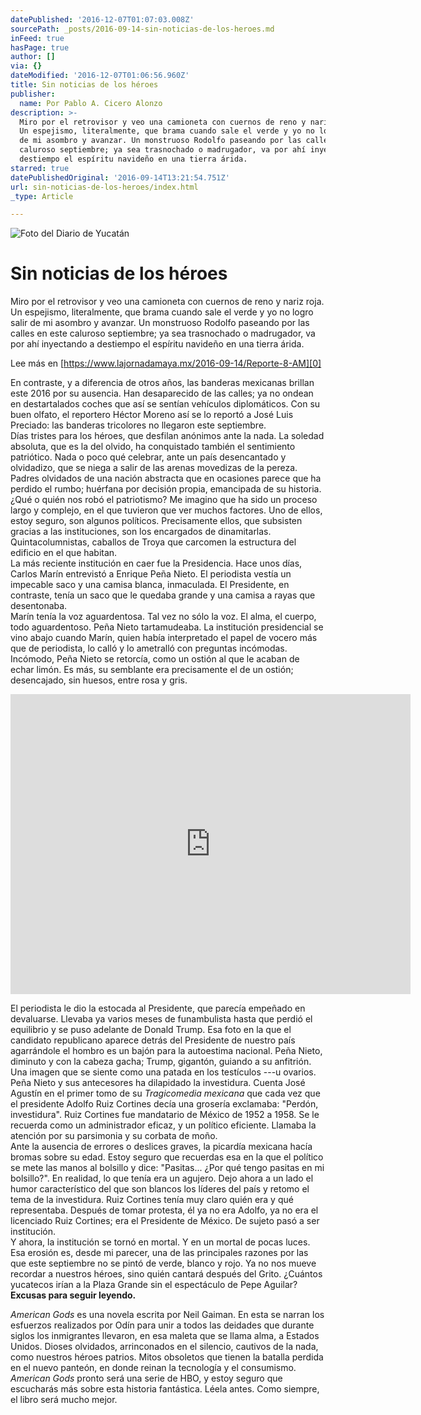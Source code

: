 ```yaml
---
datePublished: '2016-12-07T01:07:03.008Z'
sourcePath: _posts/2016-09-14-sin-noticias-de-los-heroes.md
inFeed: true
hasPage: true
author: []
via: {}
dateModified: '2016-12-07T01:06:56.960Z'
title: Sin noticias de los héroes
publisher:
  name: Por Pablo A. Cicero Alonzo
description: >-
  Miro por el retrovisor y veo una camioneta con cuernos de reno y nariz roja.
  Un espejismo, literalmente, que brama cuando sale el verde y yo no logro salir
  de mi asombro y avanzar. Un monstruoso Rodolfo paseando por las calles en este
  caluroso septiembre; ya sea trasnochado o madrugador, va por ahí inyectando a
  destiempo el espíritu navideño en una tierra árida.
starred: true
datePublishedOriginal: '2016-09-14T13:21:54.751Z'
url: sin-noticias-de-los-heroes/index.html
_type: Article

---
```

![Foto del Diario de Yucatán](https://the-grid-user-content.s3-us-west-2.amazonaws.com/42bd3e00-2975-407f-be67-958bd8b723c6.jpg)

# Sin noticias de los héroes

Miro por el retrovisor y veo una camioneta con cuernos de reno y nariz roja. Un espejismo, literalmente, que brama cuando sale el verde y yo no logro salir de mi asombro y avanzar. Un monstruoso Rodolfo paseando por las calles en este caluroso septiembre; ya sea trasnochado o madrugador, va por ahí inyectando a destiempo el espíritu navideño en una tierra árida.

Lee más en [https://www.lajornadamaya.mx/2016-09-14/Reporte-8-AM][0]

En contraste, y a diferencia de otros años, las banderas mexicanas brillan este 2016 por su ausencia. Han desaparecido de las calles; ya no ondean en destartalados coches que así se sentían vehículos diplomáticos. Con su buen olfato, el reportero Héctor Moreno así se lo reportó a José Luis Preciado: las banderas tricolores no llegaron este septiembre.  
Días tristes para los héroes, que desfilan anónimos ante la nada. La soledad absoluta, que es la del olvido, ha conquistado también el sentimiento patriótico. Nada o poco qué celebrar, ante un país desencantado y olvidadizo, que se niega a salir de las arenas movedizas de la pereza. Padres olvidados de una nación abstracta que en ocasiones parece que ha perdido el rumbo; huérfana por decisión propia, emancipada de su historia.  
¿Qué o quién nos robó el patriotismo? Me imagino que ha sido un proceso largo y complejo, en el que tuvieron que ver muchos factores. Uno de ellos, estoy seguro, son algunos políticos. Precisamente ellos, que subsisten gracias a las instituciones, son los encargados de dinamitarlas. Quintacolumnistas, caballos de Troya que carcomen la estructura del edificio en el que habitan.   
La más reciente institución en caer fue la Presidencia. Hace unos días, Carlos Marín entrevistó a Enrique Peña Nieto. El periodista vestía un impecable saco y una camisa blanca, inmaculada. El Presidente, en contraste, tenía un saco que le quedaba grande y una camisa a rayas que desentonaba.  
Marín tenía la voz aguardentosa. Tal vez no sólo la voz. El alma, el cuerpo, todo aguardentoso. Peña Nieto tartamudeaba. La institución presidencial se vino abajo cuando Marín, quien había interpretado el papel de vocero más que de periodista, lo calló y lo ametralló con preguntas incómodas. Incómodo, Peña Nieto se retorcía, como un ostión al que le acaban de echar limón. Es más, su semblante era precisamente el de un ostión; desencajado, sin huesos, entre rosa y gris.

<iframe src="https://cdn.embedly.com/widgets/media.html?src=https%3A%2F%2Fwww.youtube.com%2Fembed%2FQI_0FWAJF-Y%3Ffeature%3Doembed&amp;url=http%3A%2F%2Fwww.youtube.com%2Fwatch%3Fv%3DQI_0FWAJF-Y&amp;image=https%3A%2F%2Fi.ytimg.com%2Fvi%2FQI_0FWAJF-Y%2Fhqdefault.jpg&amp;key=b7d04c9b404c499eba89ee7072e1c4f7&amp;type=text%2Fhtml&amp;schema=youtube" width="640" height="480" scrolling="no" frameborder="0" allowfullscreen="" style=""></iframe>

El periodista le dio la estocada al Presidente, que parecía empeñado en devaluarse. Llevaba ya varios meses de funambulista hasta que perdió el equilibrio y se puso adelante de Donald Trump. Esa foto en la que el candidato republicano aparece detrás del Presidente de nuestro país agarrándole el hombro es un bajón para la autoestima nacional. Peña Nieto, diminuto y con la cabeza gacha; Trump, gigantón, guiando a su anfitrión. Una imagen que se siente como una patada en los testículos ---u ovarios.  
Peña Nieto y sus antecesores ha dilapidado la investidura. Cuenta José Agustín en el primer tomo de su _Tragicomedia mexicana_ que cada vez que el presidente Adolfo Ruiz Cortines decía una grosería exclamaba: "Perdón, investidura". Ruiz Cortines fue mandatario de México de 1952 a 1958\. Se le recuerda como un administrador eficaz, y un político eficiente. Llamaba la atención por su parsimonia y su corbata de moño.   
Ante la ausencia de errores o deslices graves, la picardía mexicana hacía bromas sobre su edad. Estoy seguro que recuerdas esa en la que el político se mete las manos al bolsillo y dice: "Pasitas... ¿Por qué tengo pasitas en mi bolsillo?". En realidad, lo que tenía era un agujero. Dejo ahora a un lado el humor característico del que son blancos los líderes del país y retomo el tema de la investidura. Ruiz Cortines tenía muy claro quién era y qué representaba. Después de tomar protesta, él ya no era Adolfo, ya no era el licenciado Ruiz Cortines; era el Presidente de México. De sujeto pasó a ser institución.  
Y ahora, la institución se tornó en mortal. Y en un mortal de pocas luces. Esa erosión es, desde mi parecer, una de las principales razones por las que este septiembre no se pintó de verde, blanco y rojo. Ya no nos mueve recordar a nuestros héroes, sino quién cantará después del Grito. ¿Cuántos yucatecos irían a la Plaza Grande sin el espectáculo de Pepe Aguilar?  
**Excusas para seguir leyendo.**

_American Gods_ es una novela escrita por Neil Gaiman. En esta se narran los esfuerzos realizados por Odín para unir a todos las deidades que durante siglos los inmigrantes llevaron, en esa maleta que se llama alma, a Estados Unidos. Dioses olvidados, arrinconados en el silencio, cautivos de la nada, como nuestros héroes patrios. Mitos obsoletos que tienen la batalla perdida en el nuevo panteón, en donde reinan la tecnología y el consumismo. _American Gods_ pronto será una serie de HBO, y estoy seguro que escucharás más sobre esta historia fantástica. Léela antes. Como siempre, el libro será mucho mejor.

[0]: https://www.lajornadamaya.mx/2016-09-14/Reporte-8-AM